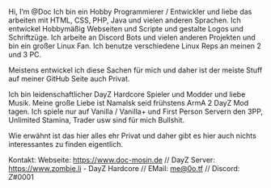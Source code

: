 
Hi, I’m @Doc Ich bin ein Hobby Programmierer / Entwickler und liebe das arbeiten mit HTML, CSS, PHP, Java und vielen anderen Sprachen. Ich entwickel Hobbymäßig Webseiten und Scripte und gestalte Logos und Schriftzüge. Ich arbeite an Discord Bots und vielen anderen Projekten und bin ein großer Linux Fan. Ich benutze verschiedene Linux Reps an meinen 2 und 3 PC.

Meistens entwickel ich diese Sachen für mich und daher ist der meiste Stuff auf meiner GitHub Seite auch Privat.

Ich bin leidenschaftlicher DayZ Hardcore Spieler und Modder und liebe Musik. Meine große Liebe ist Namalsk seid frühstens ArmA 2 DayZ Mod tagen. Ich spiele nur auf Vanilla / Vanilla+ und First Person Servern den 3PP, Unlimited Stamina, Trader usw sind für mich Bullshit.

Wie erwähnt ist das hier alles ehr Privat und daher gibt es hier auch nichts interessantes zu finden eigentlich.

Kontakt: Webseite: https://www.doc-mosin.de // DayZ Server: https://www.zombie.li - DayZ Hardcore // EMail: me@0o.tf // Discord: _Z_#0001



